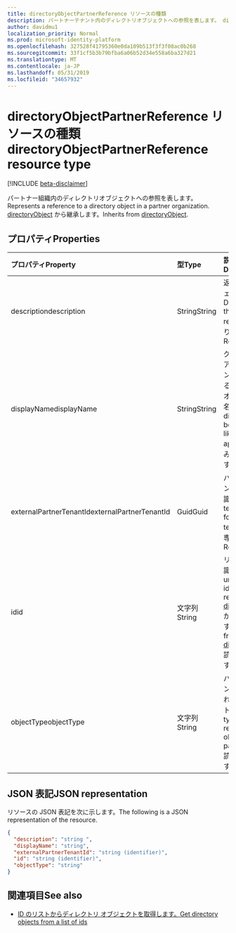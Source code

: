 ```yaml
---
title: directoryObjectPartnerReference リソースの種類
description: パートナーテナント内のディレクトリオブジェクトへの参照を表します。 directoryObject から継承します。
author: davidmu1
localization_priority: Normal
ms.prod: microsoft-identity-platform
ms.openlocfilehash: 327528f41795360e0da109b513f3f3f08ac0b268
ms.sourcegitcommit: 33f1cf5b3b79bfba6a06b52d34e558a6ba327d21
ms.translationtype: MT
ms.contentlocale: ja-JP
ms.lasthandoff: 05/31/2019
ms.locfileid: "34657932"
---
```

# <a name="directoryobjectpartnerreference-resource-type"></a><span data-ttu-id="7a678-104">directoryObjectPartnerReference リソースの種類</span><span class="sxs-lookup"><span data-stu-id="7a678-104">directoryObjectPartnerReference resource type</span></span>

[!INCLUDE [beta-disclaimer](../../includes/beta-disclaimer.md)]

<span data-ttu-id="7a678-105">パートナー組織内のディレクトリオブジェクトへの参照を表します。</span><span class="sxs-lookup"><span data-stu-id="7a678-105">Represents a reference to a directory object in a partner organization.</span></span> <span data-ttu-id="7a678-106">[directoryObject](directoryobject.md) から継承します。</span><span class="sxs-lookup"><span data-stu-id="7a678-106">Inherits from [directoryObject](directoryobject.md).</span></span>

## <a name="properties"></a><span data-ttu-id="7a678-107">プロパティ</span><span class="sxs-lookup"><span data-stu-id="7a678-107">Properties</span></span>

| <span data-ttu-id="7a678-108">プロパティ</span><span class="sxs-lookup"><span data-stu-id="7a678-108">Property</span></span> | <span data-ttu-id="7a678-109">型</span><span class="sxs-lookup"><span data-stu-id="7a678-109">Type</span></span> | <span data-ttu-id="7a678-110">説明</span><span class="sxs-lookup"><span data-stu-id="7a678-110">Description</span></span> |
|:---------------|:--------|:----------|
|<span data-ttu-id="7a678-111">description</span><span class="sxs-lookup"><span data-stu-id="7a678-111">description</span></span>|<span data-ttu-id="7a678-112">String</span><span class="sxs-lookup"><span data-stu-id="7a678-112">String</span></span>| <span data-ttu-id="7a678-113">返されるオブジェクトの説明。</span><span class="sxs-lookup"><span data-stu-id="7a678-113">Description of the object returned.</span></span> <span data-ttu-id="7a678-114">読み取り専用です。</span><span class="sxs-lookup"><span data-stu-id="7a678-114">Read-only.</span></span> |
|<span data-ttu-id="7a678-115">displayName</span><span class="sxs-lookup"><span data-stu-id="7a678-115">displayName</span></span>|<span data-ttu-id="7a678-116">String</span><span class="sxs-lookup"><span data-stu-id="7a678-116">String</span></span>| <span data-ttu-id="7a678-117">グループまたはアプリケーションなど、返されるディレクトリオブジェクトの名前。</span><span class="sxs-lookup"><span data-stu-id="7a678-117">Name of directory object being returned, like group or application.</span></span> <span data-ttu-id="7a678-118">読み取り専用です。</span><span class="sxs-lookup"><span data-stu-id="7a678-118">Read-only.</span></span> |
|<span data-ttu-id="7a678-119">externalPartnerTenantId</span><span class="sxs-lookup"><span data-stu-id="7a678-119">externalPartnerTenantId</span></span>|<span data-ttu-id="7a678-120">Guid</span><span class="sxs-lookup"><span data-stu-id="7a678-120">Guid</span></span>| <span data-ttu-id="7a678-121">パートナーテナントのテナント識別子。</span><span class="sxs-lookup"><span data-stu-id="7a678-121">The tenant identifier for the partner tenant.</span></span> <span data-ttu-id="7a678-122">読み取り専用です。</span><span class="sxs-lookup"><span data-stu-id="7a678-122">Read-only.</span></span> |
|<span data-ttu-id="7a678-123">id</span><span class="sxs-lookup"><span data-stu-id="7a678-123">id</span></span>|<span data-ttu-id="7a678-124">文字列</span><span class="sxs-lookup"><span data-stu-id="7a678-124">String</span></span>| <span data-ttu-id="7a678-125">リソースの一意識別子。</span><span class="sxs-lookup"><span data-stu-id="7a678-125">The unique identifier for the resource.</span></span> <span data-ttu-id="7a678-126">[directoryObject](directoryobject.md) から継承されます。</span><span class="sxs-lookup"><span data-stu-id="7a678-126">Inherited from [directoryObject](directoryobject.md).</span></span> <span data-ttu-id="7a678-127">読み取り専用です。</span><span class="sxs-lookup"><span data-stu-id="7a678-127">Read-only.</span></span> |
|<span data-ttu-id="7a678-128">objectType</span><span class="sxs-lookup"><span data-stu-id="7a678-128">objectType</span></span>|<span data-ttu-id="7a678-129">文字列</span><span class="sxs-lookup"><span data-stu-id="7a678-129">String</span></span>| <span data-ttu-id="7a678-130">パートナーテナント内の参照されるオブジェクトの種類。</span><span class="sxs-lookup"><span data-stu-id="7a678-130">The type of the referenced object in the partner tenant.</span></span> <span data-ttu-id="7a678-131">読み取り専用です。</span><span class="sxs-lookup"><span data-stu-id="7a678-131">Read-only.</span></span> |

## <a name="json-representation"></a><span data-ttu-id="7a678-132">JSON 表記</span><span class="sxs-lookup"><span data-stu-id="7a678-132">JSON representation</span></span>

<span data-ttu-id="7a678-133">リソースの JSON 表記を次に示します。</span><span class="sxs-lookup"><span data-stu-id="7a678-133">The following is a JSON representation of the resource.</span></span>

<!-- {
  "blockType": "resource",
  "keyProperty": "id",
  "@odata.type": "microsoft.graph.directoryObjectPartnerReference"
}-->

```json
{
  "description": "string ",
  "displayName": "string",
  "externalPartnerTenantId": "string (identifier)",
  "id": "string (identifier)",
  "objectType": "string"
}
```

## <a name="see-also"></a><span data-ttu-id="7a678-134">関連項目</span><span class="sxs-lookup"><span data-stu-id="7a678-134">See also</span></span>

- [<span data-ttu-id="7a678-135">ID のリストからディレクトリ オブジェクトを取得します。</span><span class="sxs-lookup"><span data-stu-id="7a678-135">Get directory objects from a list of ids</span></span>](/graph/api/directoryobject-getbyids?view=graph-rest-beta)

<!-- uuid: fbec8cd7-cfe4-431d-87fc-d102cd2841a4
2018-12-06 02:01:30 UTC -->
<!--
{
  "type": "#page.annotation",
  "description": "directoryObjectPartnerReference resource",
  "keywords": "",
  "section": "documentation",
  "tocPath": "",
  "suppressions": []
}
-->
